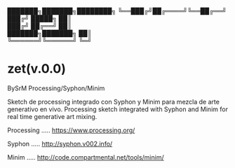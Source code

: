 

███████╗███████╗████████╗ 
╚══███╔╝██╔════╝╚══██╔══╝
  ███╔╝ █████╗     ██║   
 ███╔╝  ██╔══╝     ██║   
███████╗███████╗   ██║   
╚══════╝╚══════╝   ╚═╝                           

zet(v.0.0)
==========
BySrM
Processing/Syphon/Minim



Sketch de processing integrado con Syphon y Minim para mezcla de arte generativo en vivo. 
Processing sketch integrated with Syphon and Minim for real time generative art mixing.


Processing ..... https://www.processing.org/ 

Syphon     ..... http://syphon.v002.info/

Minim      ..... http://code.compartmental.net/tools/minim/
